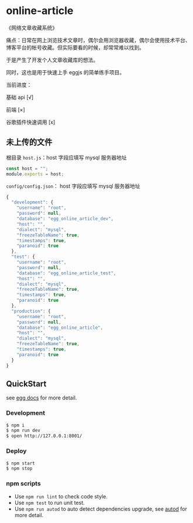 # online-article

《网络文章收藏系统》

痛点：日常在网上浏览技术文章时，偶尔会用浏览器收藏，偶尔会使用技术平台、博客平台的帐号收藏。但实际要看的时候，却常常难以找到。

于是产生了开发个人文章收藏库的想法。

同时，这也是用于快速上手 eggjs 的简单练手项目。

当前进度：

基础 api [√]

前端 [×]

谷歌插件快速调用 [x]

## 未上传的文件

根目录 `host.js`：host 字段应填写 mysql 服务器地址

```javascript
const host = "";
module.exports = host;
```

`config/config.json`： host 字段应填写 mysql 服务器地址

```javascript
{
  "development": {
    "username": "root",
    "password": null,
    "database": "egg_online_article_dev",
    "host": "",
    "dialect": "mysql",
    "freezeTableName": true,
    "timestamps": true,
    "paranoid": true
  },
  "test": {
    "username": "root",
    "password": null,
    "database": "egg_online_article_test",
    "host": "",
    "dialect": "mysql",
    "freezeTableName": true,
    "timestamps": true,
    "paranoid": true
  },
  "production": {
    "username": "root",
    "password": null,
    "database": "egg_online_article",
    "host": "",
    "dialect": "mysql",
    "freezeTableName": true,
    "timestamps": true,
    "paranoid": true
  }
}
```

## QuickStart

<!-- add docs here for user -->

see [egg docs][egg] for more detail.

### Development

```bash
$ npm i
$ npm run dev
$ open http://127.0.0.1:8001/
```

### Deploy

```bash
$ npm start
$ npm stop
```

### npm scripts

- Use `npm run lint` to check code style.
- Use `npm test` to run unit test.
- Use `npm run autod` to auto detect dependencies upgrade, see [autod](https://www.npmjs.com/package/autod) for more detail.

[egg]: https://eggjs.org
